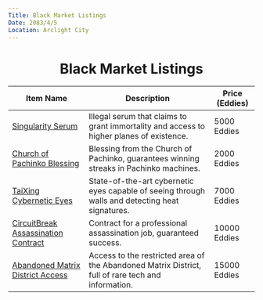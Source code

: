 ```yaml
---
Title: Black Market Listings
Date: 2083/4/5
Location: Arclight City
---
```

<h1 style="text-align:center;">Black Market Listings</h1>
<div class="container">
    <table class="table table-bordered">
        <thead>
            <tr>
                <th scope="col">Item Name</th>
                <th scope="col">Description</th>
                <th scope="col">Price (Eddies)</th>
            </tr>
        </thead>
        <tbody>
            <tr>
                <td><a href="#">Singularity Serum</a></td>
                <td>Illegal serum that claims to grant immortality and access to higher planes of existence.</td>
                <td>5000 Eddies</td>
            </tr>
            <tr>
                <td><a href="#">Church of Pachinko Blessing</a></td>
                <td>Blessing from the Church of Pachinko, guarantees winning streaks in Pachinko machines.</td>
                <td>2000 Eddies</td>
            </tr>
            <tr>
                <td><a href="#">TaiXing Cybernetic Eyes</a></td>
                <td>State-of-the-art cybernetic eyes capable of seeing through walls and detecting heat signatures.</td>
                <td>7000 Eddies</td>
            </tr>
            <tr>
                <td><a href="#">CircuitBreak Assassination Contract</a></td>
                <td>Contract for a professional assassination job, guaranteed success.</td>
                <td>10000 Eddies</td>
            </tr>
            <tr>
                <td><a href="#">Abandoned Matrix District Access</a></td>
                <td>Access to the restricted area of the Abandoned Matrix District, full of rare tech and information.</td>
                <td>15000 Eddies</td>
            </tr>
        </tbody>
    </table>
</div>
